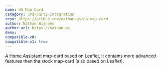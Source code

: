 ```yaml
---
name: HA Map Card
category: 3rd-party-integration
repo: https://github.com/nathan-gs/ha-map-card
author: Nathan Bijnens
author-url: https://nathan.gs
demo: 
compatible-v0:
compatible-v1: true
---
```

A [Home Assistant](https://www.home-assistant.io/) map-card based on Leaflet, it contains more advanced features then the stock map-card (also based on Leaflet). 
